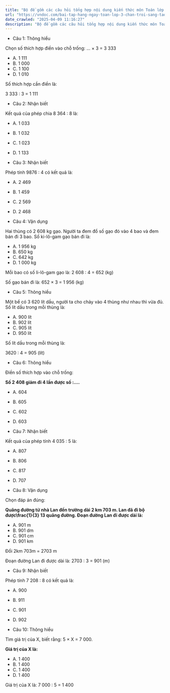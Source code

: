 ```yaml
---
title: "Bộ đề gồm các câu hỏi tổng hợp nội dung kiến thức môn Toán lớp 3 đã học ở Tuần 23 trong chương trình Toán lớp 3 Tập 2  sách Chân trời sáng tạo, giúp các em ôn tập và luyện giải các dạng bài tập Toán lớp 3. Mời các em cùng luyện tập."
url: "https://vndoc.com/bai-tap-hang-ngay-toan-lop-3-chan-troi-sang-tao-tuan-23-thu-4-337194"
date_crawled: "2025-04-09 11:16:27"
description: "Bộ đề gồm các câu hỏi tổng hợp nội dung kiến thức môn Toán lớp 3 đã học ở Tuần 23 trong chương trình Toán lớp 3 Tập 2  sách Chân trời sáng tạo, giúp các em ôn tập và luyện giải các dạng bài tập Toán lớp 3. Mời các em cùng luyện tập."
---
```


* Câu 1:  Thông hiểu

Chọn số thích hợp điền vào chỗ trống: ... × 3 = 3 333

  * A. 1 111 
  * B. 1 000 
  * C. 1 100 
  * D. 1 010 



Số thích hợp cần điền là:

3 333 : 3 = 1 111

* Câu 2:  Nhận biết

Kết quả của phép chia 8 364 : 8 là:

  * A. 1 033 
  * B. 1 032 
  * C. 1 023 
  * D. 1 133 



* Câu 3:  Nhận biết

Phép tính 9876 : 4 có kết quả là:

  * A. 2 469 
  * B. 1 459 
  * C. 2 569 
  * D. 2 468 



* Câu 4:  Vận dụng

Hai thùng có 2 608 kg gạo. Người ta đem đổ số gạo đó vào 4 bao và đem bán đi 3 bao. Số ki-lô-gam gạo bán đi là:

  * A. 1 956 kg 
  * B. 650 kg 
  * C. 642 kg 
  * D. 1 000 kg 



Mỗi bao có số li-lô-gam gạo là: 2 608 : 4 = 652 (kg)

Số gạo bán đi là: 652 × 3 = 1 956 (kg)

* Câu 5:  Thông hiểu

Một bể có 3 620 lít dầu, người ta cho chảy vào 4 thùng như nhau thì vừa đủ. Số lít dầu trong mỗi thùng là:

  * A. 900 lít 
  * B. 902 lít 
  * C. 905 lít 
  * D. 950 lít 



Số lít dầu trong mỗi thùng là:

3620 : 4 = 905 (lít)

* Câu 6:  Thông hiểu

Điền số thích hợp vào chỗ trống:

**Số 2 408 giảm đi 4 lần được số :….**

  * A. 604 
  * B. 605 
  * C. 602 
  * D. 603 



* Câu 7:  Nhận biết

Kết quả của phép tính 4 035 : 5 là:

  * A. 807 
  * B. 806 
  * C. 817 
  * D. 707 



* Câu 8:  Vận dụng

Chọn đáp án đúng:

**Quãng đường từ nhà Lan đến trường dài 2 km 703 m. Lan đã đi bộ được\\frac{1}{3} 13 quãng đường. Đoạn đường Lan đi được dài là:**

  * A. 901 m 
  * B. 901 dm 
  * C. 901 cm 
  * D. 901 km 



Đổi 2km 703m = 2703 m

Đoạn đường Lan đi được dài là: 2703 : 3 = 901 (m)

* Câu 9:  Nhận biết

Phép tính 7 208 : 8 có kết quả là:

  * A. 900 
  * B. 911 
  * C. 901 
  * D. 902 



* Câu 10:  Thông hiểu

Tìm giá trị của X, biết rằng: 5 × X = 7 000.

**Giá trị của X là:**

  * A. 1 400 
  * B. 1 400 
  * C. 1 400 
  * D. 1 400 



Giá trị của X là: 7 000 : 5 = 1 400
